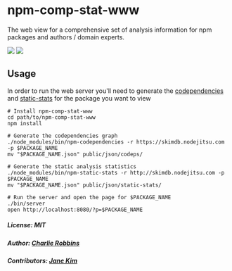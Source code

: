 # npm-comp-stat-www

The web view for a comprehensive set of analysis information for npm packages and authors / domain experts.

![](https://cldup.com/QRO1saFYqc.png)
![](https://cldup.com/Pl6jxjFi1C-3000x3000.png)

## Usage

In order to run the web server you'll need to generate the [codependencies] and [static-stats] for the package you want to view

```
# Install npm-comp-stat-www
cd path/to/npm-comp-stat-www
npm install

# Generate the codependencies graph
./node_modules/bin/npm-codependencies -r https://skimdb.nodejitsu.com -p $PACKAGE_NAME
mv "$PACKAGE_NAME.json" public/json/codeps/

# Generate the static analysis statistics
./node_modules/bin/npm-static-stats -r http://skimdb.nodejitsu.com -p $PACKAGE_NAME
mv "$PACKAGE_NAME.json" public/json/static-stats/

# Run the server and open the page for $PACKAGE_NAME
./bin/server
open http://localhost:8080/?p=$PACKAGE_NAME
```

##### License: MIT
##### Author: [Charlie Robbins](https://github.com/indexzero)
##### Contributors: [Jane Kim](https://github.com/janecakemaster)

[codependencies]: https://github.com/indexzero/npm-codepedencies
[static-stats]: https://github.com/indexzero/npm-static-stats